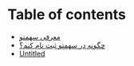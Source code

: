 # Table of contents

* [معرفی سهمتو](README.md)
* [چگونه در سهمتو ثبت نام کنم؟](chgwnh-dr-shmtw-thbt-nam-knm.md)
* [Untitled](untitled.md)

